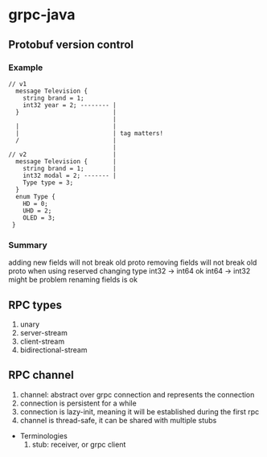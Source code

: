 # grpc-java

## Protobuf version control

### Example
  
```text
// v1
  message Television {
    string brand = 1;
    int32 year = 2; -------- |
  }                          |
                             |
  |                          |
  |                          | tag matters!
  /                          |
                             |
// v2                        |
  message Television {       |
    string brand = 1;        |
    int32 modal = 2; ------- |
    Type type = 3;
  }
  enum Type {
    HD = 0;
    UHD = 2;
    OLED = 3;
 }
```


### Summary
  adding new fields will not break old proto
  removing fields will not break old proto when using reserved
  changing type
  int32 -> int64 ok
  int64 -> int32 might be problem
  renaming fields is ok


## RPC types
1. unary
2. server-stream
3. client-stream
4. bidirectional-stream

## RPC channel
1. channel: abstract over grpc connection and represents the connection
2. connection is persistent for a while
3. connection is lazy-init, meaning it will be established during the first rpc
4. channel is thread-safe, it can be shared with multiple stubs

* Terminologies
  1. stub: receiver, or grpc client
